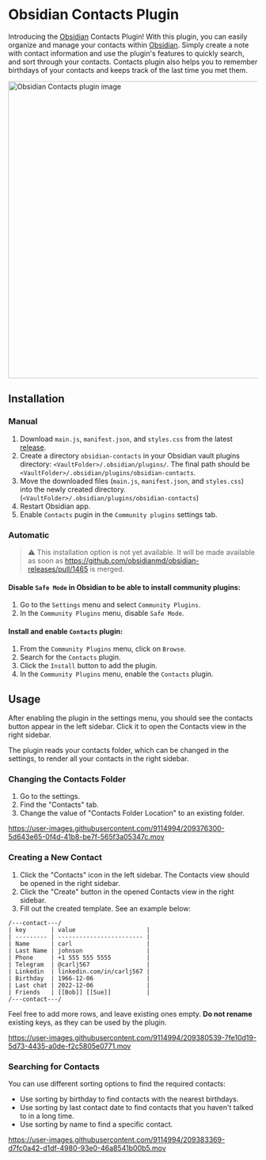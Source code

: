 # Obsidian Contacts Plugin
Introducing the [Obsidian](https://obsidian.md/) Contacts Plugin! With this plugin, you can easily organize and manage your contacts within [Obsidian](https://obsidian.md/). Simply create a note with contact information and use the plugin's features to quickly search, and sort through your contacts. Contacts plugin also helps you to remember birthdays of your contacts and keeps track of the last time you met them.

<img width="600" alt="Obsidian Contacts plugin image" src="https://user-images.githubusercontent.com/9114994/209868806-e4d8c95e-e144-4a7f-8b8f-52f036cd2df8.png">


## Installation

### Manual 
1. Download `main.js`, `manifest.json`, and `styles.css` from the latest [release](https://github.com/vbeskrovnov/obsidian-contacts/releases).
1. Create a directory `obsidian-contacts` in your Obsidian vault plugins directory: `<VaultFolder>/.obsidian/plugins/`. The final path should be `<VaultFolder>/.obsidian/plugins/obsidian-contacts`.
1. Move the downloaded files (`main.js`, `manifest.json`, and `styles.css`) into the newly created directory.(`<VaultFolder>/.obsidian/plugins/obsidian-contacts`)
1. Restart Obsidian app.
1. Enable `Contacts` pugin in the `Community plugins` settings tab.

### Automatic
> :warning: This installation option is not yet available. It will be made available as soon as https://github.com/obsidianmd/obsidian-releases/pull/1465 is merged.

#### Disable `Safe Mode` in Obsidian to be able to install community plugins:
1. Go to the `Settings` menu and select `Community Plugins`.
1. In the `Community Plugins` menu, disable `Safe Mode`.

#### Install and enable `Contacts` plugin:
1. From the `Community Plugins` menu, click on `Browse`.
1. Search for the `Contacts` plugin.
1. Click the `Install` button to add the plugin.
1. In the `Community Plugins` menu, enable the `Contacts` plugin.

## Usage
After enabling the plugin in the settings menu, you should see the contacts button appear in the left sidebar. Click it to open the Contacts view in the right sidebar.

The plugin reads your contacts folder, which can be changed in the settings, to render all your contacts in the right sidebar.

### Changing the Contacts Folder
1. Go to the settings.
1. Find the "Contacts" tab.
1. Change the value of "Contacts Folder Location" to an existing folder.

https://user-images.githubusercontent.com/9114994/209376300-5d643e65-0f4d-41b8-be7f-565f3a05347c.mov

### Creating a New Contact
1. Click the "Contacts" icon in the left sidebar. The Contacts view should be opened in the right sidebar.
1. Click the "Create" button in the opened Contacts view in the right sidebar.
1. Fill out the created template. See an example below:
```
/---contact---/
| key       | value                    |
| --------- | ------------------------ |
| Name      | carl                     |
| Last Name | johnson                  |
| Phone     | +1 555 555 5555          |
| Telegram  | @carlj567                |
| Linkedin  | linkedin.com/in/carlj567 |
| Birthday  | 1966-12-06               |
| Last chat | 2022-12-06               |
| Friends   | [[Bob]] [[Sue]]          |
/---contact---/
```
Feel free to add more rows, and leave existing ones empty. **Do not rename** existing keys, as they can be used by the plugin.

https://user-images.githubusercontent.com/9114994/209380539-7fe10d19-5d73-4435-a0de-f2c5805e0771.mov

### Searching for Сontacts
You can use different sorting options to find the required contacts:
- Use sorting by birthday to find contacts with the nearest birthdays.
- Use sorting by last contact date to find contacts that you haven't talked to in a long time.
- Use sorting by name to find a specific contact.

https://user-images.githubusercontent.com/9114994/209383369-d7fc0a42-d1df-4980-93e0-46a8541b00b5.mov
